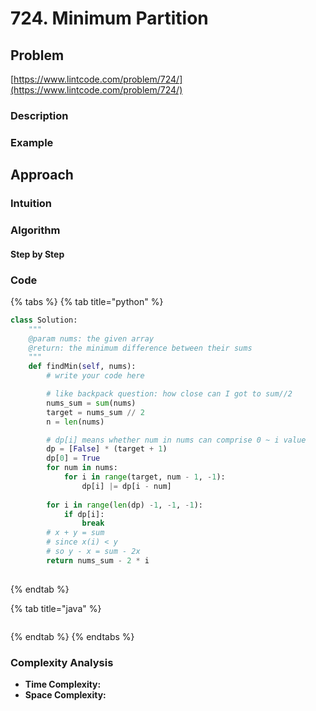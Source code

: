 # 724. Minimum Partition

## Problem

[https://www.lintcode.com/problem/724/](https://www.lintcode.com/problem/724/)

### Description

### Example

## Approach

### Intuition

### Algorithm

#### Step by Step

### Code

{% tabs %}
{% tab title="python" %}
```python
class Solution:
    """
    @param nums: the given array
    @return: the minimum difference between their sums 
    """
    def findMin(self, nums):
        # write your code here

        # like backpack question: how close can I got to sum//2
        nums_sum = sum(nums)
        target = nums_sum // 2
        n = len(nums)

        # dp[i] means whether num in nums can comprise 0 ~ i value
        dp = [False] * (target + 1)
        dp[0] = True
        for num in nums:
            for i in range(target, num - 1, -1):
                dp[i] |= dp[i - num]
        
        for i in range(len(dp) -1, -1, -1):
            if dp[i]:
                break
        # x + y = sum
        # since x(i) < y
        # so y - x = sum - 2x
        return nums_sum - 2 * i
                    

```
{% endtab %}

{% tab title="java" %}
```

```
{% endtab %}
{% endtabs %}

### Complexity Analysis

* **Time Complexity:**
* **Space Complexity:**

